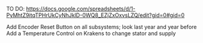 TO DO:
https://docs.google.com/spreadsheets/d/1-PyMhtZ9itqTPHrUkCyNhJklD-0WQ8_EZjZxOxvsLZQ/edit?gid=0#gid=0


Add Encoder Reset Button on all subsystems; look last year and year before
Add a Temperature Control on Krakens to change stator and supply